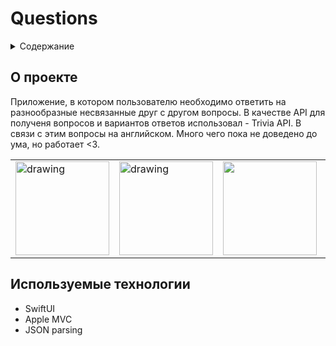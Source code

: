 # Questions

<div id="top"></div>

<details>
  <summary>Содержание</summary>
  <ol>
    <li>
      <a href="#о-проекте">О Проекте</a>
    </li>
    <li>
      <a href="#используемые-технологии">Используемые технологии</a>
    </li>
  </ol>
</details>


## О проекте

Приложение, в котором пользователю необходимо ответить на разнообразные несвязанные друг с другом вопросы. В качестве API для полученя вопросов и вариантов ответов использовал - Trivia API. В связи с этим вопросы на английском. Много чего пока не доведено до ума, но работает <3.

<table>
  <tr>
    <td>
      <img src="https://user-images.githubusercontent.com/64618065/198894145-32e3b752-f015-4a40-9e78-8a5d0ff1bf84.jpg" alt="drawing" width="150"/>
    </td>
    <td>
      <img src="https://user-images.githubusercontent.com/64618065/198894204-e7ee36dc-6652-4ba4-b476-fa5f4ff72090.jpg" alt="drawing" width="150"/>
    </td>
    <td>
      <img src="https://user-images.githubusercontent.com/64618065/198894245-fd00d92a-4cf3-4b95-ac06-cd6922ab3bf0.jpg alt="drawing" width="150"/>
    </td>
    <td>
      <img src="https://user-images.githubusercontent.com/64618065/198894287-279863ce-3a72-4bfe-a581-1637277d8074.jpg" alt="drawing" width="150"/>
    </td>
  </tr>
</table>

## Используемые технологии

* SwiftUI
* Apple MVC
* JSON parsing
